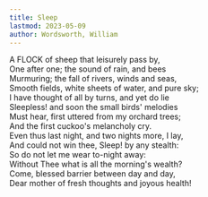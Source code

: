 ```yaml
---
title: Sleep
lastmod: 2023-05-09
author: Wordsworth, William
---
```

A FLOCK of sheep that leisurely pass by,  
One after one; the sound of rain, and bees  
Murmuring; the fall of rivers, winds and seas,  
Smooth fields, white sheets of water, and pure sky;  
I have thought of all by turns, and yet do lie  
Sleepless! and soon the small birds' melodies  
Must hear, first uttered from my orchard trees;  
And the first cuckoo's melancholy cry.  
Even thus last night, and two nights more, I lay,  
And could not win thee, Sleep! by any stealth:  
So do not let me wear to-night away:  
Without Thee what is all the morning's wealth?  
Come, blessed barrier between day and day,  
Dear mother of fresh thoughts and joyous health!

